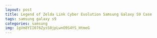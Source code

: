 ```yaml
---
layout: post
title: Legend of Zelda Link Cyber Evolution Samsung Galaxy S9 Case
tags: samsung galaxy s9
categories: samsung
img: 1gVm8YII076ZysS0jpLwnO9S4YS_HtmeG
---
```

